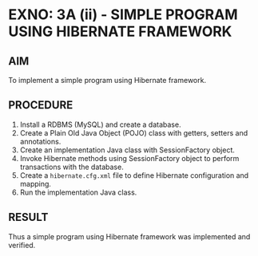 # EXNO: 3A (ii) - SIMPLE PROGRAM USING HIBERNATE FRAMEWORK

## AIM
To implement a simple program using Hibernate framework.

## PROCEDURE
1. Install a RDBMS (MySQL) and create a database.
2. Create a Plain Old Java Object (POJO) class with getters, setters and annotations.
3. Create an implementation Java class with SessionFactory object.
4. Invoke Hibernate methods using SessionFactory object to perform transactions with the database.
5. Create a `hibernate.cfg.xml` file to define Hibernate configuration and mapping.
6. Run the implementation Java class.

## RESULT
Thus a simple program using Hibernate framework was implemented and verified.
